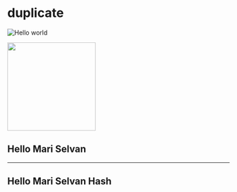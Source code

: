 

# duplicate

![Hello world](https://codetofun.s3.ap-south-1.amazonaws.com/large/aws-cloudfront-cdn.webp)

<img src="https://codetofun.s3.ap-south-1.amazonaws.com/large/aws-cloudfront-cdn.webp" width="200" height="200">

<h2>Hello Mari Selvan</h2>

---

## Hello Mari Selvan Hash
